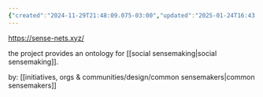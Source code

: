 ```yaml
---
{"created":"2024-11-29T21:48:09.075-03:00","updated":"2025-01-24T16:43:14.664-03:00","tags":["tool","socialsensemaking","sensemaking","design","research","lab","project","🌱"],"dg-publish":true,"relevancescore":93,"notestage":["🌱"],"permalink":"/projects-and-tools/projects/design/sensenets/","dgPassFrontmatter":true}
---
```


https://sense-nets.xyz/

the project provides an ontology for [[social sensemaking\|social sensemaking]].

by: [[initiatives, orgs & communities/design/common sensemakers\|common sensemakers]]